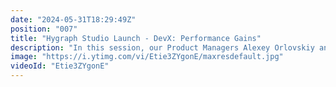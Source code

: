 ```yaml
---
date: "2024-05-31T18:29:49Z"
position: "007"
title: "Hygraph Studio Launch - DevX: Performance Gains"
description: "In this session, our Product Managers Alexey Orlovskiy and  Fabian Beliza walk you through new features and improvements around developer experience and performance. You will learn about Hygraph Studio, Hygraph Asset Management, and some under-the-hood improvements to Content and Management API. Then our Sr. Technical Writer, Romina Soledad Soto, will talk about our approach to documentation and where you can find all information related to Hygraph Studio Docs. \nhttps://www.linkedin.com/in/aorlovskiy/ \nhttps://www.linkedin.com/in/fabianbeliza/\nhttps://www.linkedin.com/in/romina-soto-098b4139/\n\nAsset Docs: https://hygraph.com/docs/api-reference/assets/assets-overview \nBlog post about new Asset System: https://hygraph.com/blog/new-digital-asset-management-system \nCaching Docs: https://hygraph.com/docs/api-reference/basics/caching \nStudio Docs: https://studio-docs.hygraph.com/ \n\nJoin our Hygraph Community slack channel and give your feedback here: https://bit.ly/hygraph-studio-feedback \n#HygraphStudio"
image: "https://i.ytimg.com/vi/Etie3ZYgonE/maxresdefault.jpg"
videoId: "Etie3ZYgonE"
---
```


